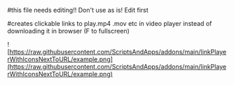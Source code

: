 #this file needs editing!! Don't use as is! Edit first

#creates clickable links to play.mp4 .mov etc in video player instead of downloading it in browser (F to fullscreen)

![https://raw.githubusercontent.com/ScriptsAndApps/addons/main/linkPlayerWithIconsNextToURL/example.png](https://raw.githubusercontent.com/ScriptsAndApps/addons/main/linkPlayerWithIconsNextToURL/example.png)
